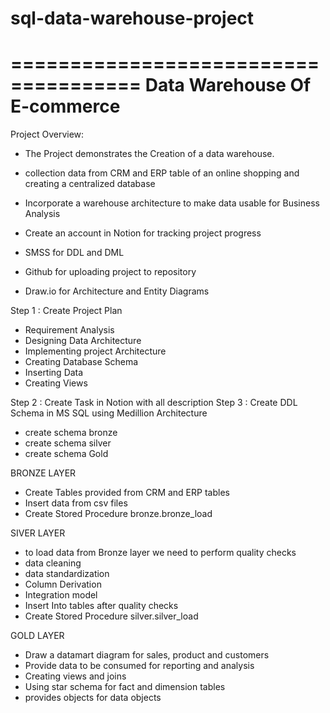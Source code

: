 # sql-data-warehouse-project
=====================================
Data Warehouse Of E-commerce
=====================================
Project Overview: 
- The Project demonstrates the Creation of a data warehouse.
- collection data from CRM and ERP table of an online shopping and creating a centralized database
- Incorporate a warehouse architecture to make data usable for Business Analysis

- Create an account in Notion for tracking project progress
- SMSS for DDL and DML
- Github for uploading project to repository
- Draw.io for Architecture and Entity Diagrams

Step 1 : Create Project Plan
- Requirement Analysis
- Designing Data Architecture
- Implementing project Architecture
- Creating Database Schema
- Inserting Data
- Creating Views

Step 2 : Create Task in Notion with all description
Step 3 : Create DDL Schema in MS SQL using Medillion Architecture
- create schema bronze
- create schema silver 
- create schema Gold

BRONZE LAYER
- Create Tables provided from CRM and ERP tables
- Insert data from csv files
- Create Stored Procedure bronze.bronze_load

SIVER LAYER
- to load data from Bronze layer we need to perform quality checks
- data cleaning 
- data standardization
- Column Derivation
- Integration model
- Insert Into tables after quality checks
- Create Stored Procedure silver.silver_load

GOLD LAYER
- Draw a datamart diagram for sales, product and customers
- Provide data to be consumed for reporting and analysis
- Creating views and joins
- Using star schema for fact and dimension tables
- provides objects for data objects
